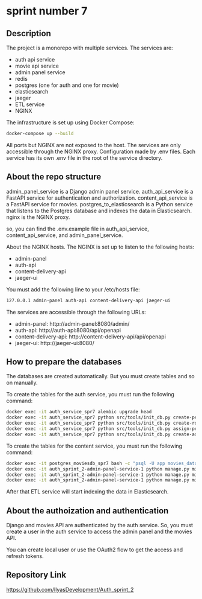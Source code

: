 # sprint number 7

## Description

The project is a monorepo with multiple services. 
The services are:

- auth api service
- movie api service
- admin panel service
- redis
- postgres (one for auth and one for movie)
- elasticsearch
- jaeger
- ETL service
- NGINX

The infrastructure is set up using Docker Compose:

```bash
docker-compose up --build
```

All ports but NGINX are not exposed to the host. The services are only accessible through the NGINX proxy.
Configuration made by .env files. Each service has its own .env file in the root of the service directory.

## About the repo structure

admin_panel_service is a Django admin panel service.
auth_api_service is a FastAPI service for authentication and authorization.
content_api_service is a FastAPI service for movies.
postgres_to_elasticsearch is a Python service that listens to the Postgres database and indexes the data in Elasticsearch.
nginx is the NGINX proxy.

so, you can find the .env.example file in auth_api_service, content_api_service, and admin_panel_service.

About the NGINX hosts. The NGINX is set up to listen to the following hosts:

- admin-panel
- auth-api
- content-delivery-api
- jaeger-ui

You must add the following line to your /etc/hosts file:

```bash
127.0.0.1 admin-panel auth-api content-delivery-api jaeger-ui
```

The services are accessible through the following URLs:

- admin-panel: http://admin-panel:8080/admin/
- auth-api: http://auth-api:8080/api/openapi
- content-delivery-api: http://content-delivery-api/api/openapi
- jaeger-ui: http://jaeger-ui:8080/

## How to prepare the databases

The databases are  created automatically. But you must create tables and so on manually.

To create the tables for the auth service, you must run the following command:

```bash
docker exec -it auth_service_spr7 alembic upgrade head
docker exec -it auth_service_spr7 python src/tools/init_db.py create-permissions
docker exec -it auth_service_spr7 python src/tools/init_db.py create-roles
docker exec -it auth_service_spr7 python src/tools/init_db.py assign-permissions-to-roles
docker exec -it auth_service_spr7 python src/tools/init_db.py create-admin a@b.com 123qwe Joe Doe
```

To create the tables for the content service, you must run the following command:

```bash
docker exec -it postgres_moviesdb_spr7 bash -c "psql -U app movies_database < /dump.sql"
docker exec -it auth_sprint_2-admin-panel-service-1 python manage.py migrate movies 0001 --fake
docker exec -it auth_sprint_2-admin-panel-service-1 python manage.py migrate movies 0002
docker exec -it auth_sprint_2-admin-panel-service-1 python manage.py migrate
```

After that ETL service will start indexing the data in Elasticsearch.

## About the authoization and authentication

Django and movies API are authenticated by the auth service. 
So, you must create a user in the auth service to access the admin panel and the movies API.

You can create local user or use the OAuth2 flow to get the access and refresh tokens.

## Repository Link

https://github.com/IlyasDevelopment/Auth_sprint_2
